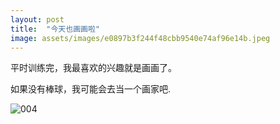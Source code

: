 ```yaml
---
layout: post
title:  "今天也画画啦"
image: assets/images/e0897b3f244f48cbb9540e74af96e14b.jpeg
---
```


平时训练完，我最喜欢的兴趣就是画画了。
⁣

⁣如果没有棒球，我可能会去当一个画家吧.


![004](..assets/images/ff6fac20906b4f91bb54d820f7d94d9d.jpeg)
